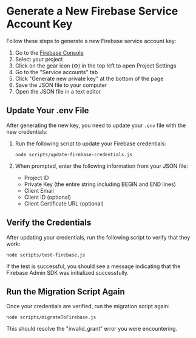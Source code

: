 # Generate a New Firebase Service Account Key

Follow these steps to generate a new Firebase service account key:

1. Go to the [Firebase Console](https://console.firebase.google.com/)
2. Select your project
3. Click on the gear icon (⚙️) in the top left to open Project Settings
4. Go to the "Service accounts" tab
5. Click "Generate new private key" at the bottom of the page
6. Save the JSON file to your computer
7. Open the JSON file in a text editor

## Update Your .env File

After generating the new key, you need to update your `.env` file with the new credentials:

1. Run the following script to update your Firebase credentials:
   ```
   node scripts/update-firebase-credentials.js
   ```

2. When prompted, enter the following information from your JSON file:
   - Project ID
   - Private Key (the entire string including BEGIN and END lines)
   - Client Email
   - Client ID (optional)
   - Client Certificate URL (optional)

## Verify the Credentials

After updating your credentials, run the following script to verify that they work:

```
node scripts/test-firebase.js
```

If the test is successful, you should see a message indicating that the Firebase Admin SDK was initialized successfully.

## Run the Migration Script Again

Once your credentials are verified, run the migration script again:

```
node scripts/migrateToFirebase.js
```

This should resolve the "invalid_grant" error you were encountering.
